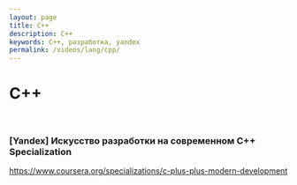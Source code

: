 ```yaml
---
layout: page
title: C++
description: C++
keywords: C++, разработка, yandex
permalink: /videos/lang/cpp/
---
```


# C++

<br/>

### [Yandex] Искусство разработки на современном C++ Specialization

https://www.coursera.org/specializations/c-plus-plus-modern-development
